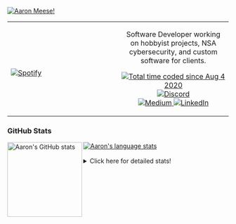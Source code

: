 [![Aaron Meese!](https://user-images.githubusercontent.com/17814535/88975338-a2aabf00-d27f-11ea-963f-8a19608716b4.png)](https://github.com/ajmeese7/readme-ascii "README ASCII")

<!-- Modified from project here: https://github.com/novatorem/novatorem -->
<table width="100%"> 
  <tr>
  <td width="50%">
      
&nbsp; <br> [![Spotify](https://ajmeese7.vercel.app/api/spotify)](https://open.spotify.com/user/ajmeese)

  </td>
  <td width="50%">
    <p align="center">
    Software Developer working on hobbyist projects, NSA cybersecurity, and custom software for clients.
    </p>
    <p align="center">
      <a href="https://wakatime.com/@f726891d-3b02-46cd-9b60-e8c59f9e2b14">
        <img src="https://wakatime.com/badge/user/f726891d-3b02-46cd-9b60-e8c59f9e2b14.svg" alt="Total time coded since Aug 4 2020" title="WakaTime" />
      </a>
      <a href="http://link.aaronmeese.com/discord">
        <img src="https://img.shields.io/badge/discord-ajmeese7%234835-369?style=flat-square&logo=discord&logoColor=white&color=purple" alt="Discord" title="Discord">
      </a>
      <br />
      <a href="https://link.aaronmeese.com/medium">
        <img src="https://img.shields.io/badge/medium-ajmeese7-1DB954?style=flat-square&logo=medium&logoColor=white" alt="Medium" title="Medium">
      </a>
      <a href="https://link.aaronmeese.com/linkedin">
        <img src="https://img.shields.io/badge/linkedIn-aaronmeese-1DB954?style=flat-square&logo=linkedin&logoColor=white&color=blue" alt="LinkedIn" title="LinkedIn">
      </a>
    </p>
  </td>

</table>

[//]: <> (The `&nbsp;` is to have Aphelion take up more space)

### GitHub Stats ###

<a href="https://profile-summary-for-github.com/user/ajmeese7">
  <img align="left" height="170px" src="https://github-readme-stats.vercel.app/api?username=ajmeese7&show_icons=true&line_height=27&count_private=true" alt="Aaron's GitHub stats"/>
  <img src="https://github-readme-stats.vercel.app/api/top-langs/?username=ajmeese7&hide_langs_below=5&layout=compact" alt="Aaron's language stats"/>
</a>

<br />
<br />
<details>
<summary>Click here for detailed stats!</summary>

### :zap: Recent Activity
<!--START_SECTION:activity-->
1. 🎉 Merged PR [#121](https://github.com/meeseOS/meeseOS/pull/121) in [meeseOS/meeseOS](https://github.com/meeseOS/meeseOS)
2. ❗️ Opened issue [#75](https://github.com/meese-enterprises/karameese.com/issues/75) in [meese-enterprises/karameese.com](https://github.com/meese-enterprises/karameese.com)
3. 💪 Opened PR [#123](https://github.com/meeseOS/meeseOS/pull/123) in [meeseOS/meeseOS](https://github.com/meeseOS/meeseOS)
4. ❗️ Opened issue [#122](https://github.com/meeseOS/meeseOS/issues/122) in [meeseOS/meeseOS](https://github.com/meeseOS/meeseOS)
5. 🎉 Merged PR [#74](https://github.com/meese-enterprises/karameese.com/pull/74) in [meese-enterprises/karameese.com](https://github.com/meese-enterprises/karameese.com)
<!--END_SECTION:activity-->

### 🧐 Waka Stats
<!--START_SECTION:waka-->
![Code Time](http://img.shields.io/badge/Code%20Time-1%2C289%20hrs%2021%20mins-blue)

**🐱 My GitHub Data** 

> 🏆 1,207 Contributions in the Year 2022
 > 
> 📦 197.9 kB Used in GitHub's Storage 
 > 
> 💼 Opted to Hire
 > 
> 📜 83 Public Repositories 
 > 
> 🔑 30 Private Repositories  
 > 
**I'm an Early 🐤** 

```text
🌞 Morning    152 commits    █████░░░░░░░░░░░░░░░░░░░░   22.16% 
🌆 Daytime    246 commits    █████████░░░░░░░░░░░░░░░░   35.86% 
🌃 Evening    284 commits    ██████████░░░░░░░░░░░░░░░   41.4% 
🌙 Night      4 commits      ░░░░░░░░░░░░░░░░░░░░░░░░░   0.58%

```
📅 **I'm Most Productive on Tuesday** 

```text
Monday       102 commits    ███░░░░░░░░░░░░░░░░░░░░░░   14.87% 
Tuesday      124 commits    ████░░░░░░░░░░░░░░░░░░░░░   18.08% 
Wednesday    72 commits     ██░░░░░░░░░░░░░░░░░░░░░░░   10.5% 
Thursday     93 commits     ███░░░░░░░░░░░░░░░░░░░░░░   13.56% 
Friday       56 commits     ██░░░░░░░░░░░░░░░░░░░░░░░   8.16% 
Saturday     119 commits    ████░░░░░░░░░░░░░░░░░░░░░   17.35% 
Sunday       120 commits    ████░░░░░░░░░░░░░░░░░░░░░   17.49%

```


📊 **This Week I Spent My Time On** 

```text
⌚︎ Time Zone: America/New_York

💬 Programming Languages: 
JavaScript               9 hrs 18 mins       ███████████████████░░░░░░   78.29% 
Markdown                 51 mins             █░░░░░░░░░░░░░░░░░░░░░░░░   7.24% 
JSON                     38 mins             █░░░░░░░░░░░░░░░░░░░░░░░░   5.47% 
XML                      20 mins             ░░░░░░░░░░░░░░░░░░░░░░░░░   2.81% 
TypeScript               11 mins             ░░░░░░░░░░░░░░░░░░░░░░░░░   1.66%

🐱‍💻 Projects: 
aaronmeese.com           9 hrs 3 mins        ███████████████████░░░░░░   76.15% 
karameese.com            1 hr 36 mins        ███░░░░░░░░░░░░░░░░░░░░░░   13.51% 
vault                    22 mins             ░░░░░░░░░░░░░░░░░░░░░░░░░   3.22% 
osjs-client              18 mins             ░░░░░░░░░░░░░░░░░░░░░░░░░   2.62% 
daedalOS                 11 mins             ░░░░░░░░░░░░░░░░░░░░░░░░░   1.65%

```

**I Mostly Code in JavaScript** 

```text
JavaScript               32 repos            ████████████░░░░░░░░░░░░░   47.76% 
HTML                     9 repos             ███░░░░░░░░░░░░░░░░░░░░░░   13.43% 
Python                   6 repos             ██░░░░░░░░░░░░░░░░░░░░░░░   8.96% 
Java                     4 repos             █░░░░░░░░░░░░░░░░░░░░░░░░   5.97% 
CSS                      3 repos             █░░░░░░░░░░░░░░░░░░░░░░░░   4.48%

```



 Last Updated on 20/09/2022 16:04:25 UTC
<!--END_SECTION:waka-->
</details>
